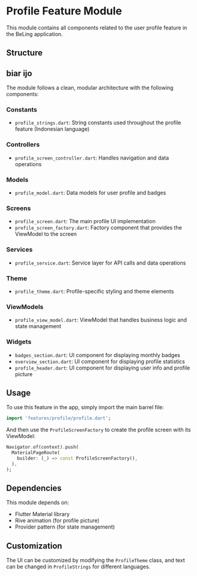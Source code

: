 # Profile Feature Module

This module contains all components related to the user profile feature in the BeLing application.

## Structure

## biar ijo

The module follows a clean, modular architecture with the following components:

### Constants
- `profile_strings.dart`: String constants used throughout the profile feature (Indonesian language)

### Controllers
- `profile_screen_controller.dart`: Handles navigation and data operations

### Models
- `profile_model.dart`: Data models for user profile and badges

### Screens
- `profile_screen.dart`: The main profile UI implementation
- `profile_screen_factory.dart`: Factory component that provides the ViewModel to the screen

### Services
- `profile_service.dart`: Service layer for API calls and data operations

### Theme
- `profile_theme.dart`: Profile-specific styling and theme elements

### ViewModels
- `profile_view_model.dart`: ViewModel that handles business logic and state management

### Widgets
- `badges_section.dart`: UI component for displaying monthly badges
- `overview_section.dart`: UI component for displaying profile statistics
- `profile_header.dart`: UI component for displaying user info and profile picture

## Usage

To use this feature in the app, simply import the main barrel file:

```dart
import 'features/profile/profile.dart';
```

And then use the `ProfileScreenFactory` to create the profile screen with its ViewModel:

```dart
Navigator.of(context).push(
  MaterialPageRoute(
    builder: (_) => const ProfileScreenFactory(),
  ),
);
```

## Dependencies

This module depends on:
- Flutter Material library
- Rive animation (for profile picture)
- Provider pattern (for state management)

## Customization

The UI can be customized by modifying the `ProfileTheme` class, and text can be changed in `ProfileStrings` for different languages.
